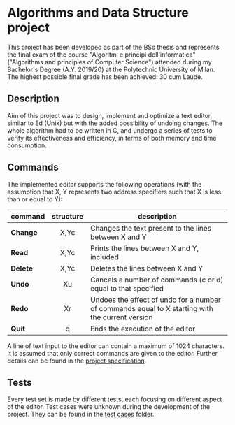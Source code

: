 # __Algorithms and Data Structure project__

This project has been developed as part of the BSc thesis and represents the final exam of the course "Algoritmi e principi dell'informatica" ("Algorithms and principles of Computer Science") attended during my Bachelor's Degree (A.Y. 2019/20) at the Polytechnic University of Milan. The highest possible final grade has been achieved: 30 cum Laude.

## __Description__
Aim of this project was to design, implement and optimize a text editor, similar to Ed (Unix) but with the added possibility of undoing changes. The whole algorithm had to be written in C, and undergo a series of tests to verify its effectiveness and efficiency, in terms of both memory and time consumption.

## __Commands__
The implemented editor supports the following operations (with the assumption that X, Y represents two address specifiers such that X is less than or equal to Y):

|command   |structure|description|
|----------|:-------:|-----------|
|__Change__|X,Yc     |Changes the text present to the lines between X and Y|
|__Read__  |X,Yc     |Prints the lines between X and Y, included|
|__Delete__|X,Yc     |Deletes the lines between X and Y|
|__Undo__  |Xu       |Cancels a number of commands (c or d) equal to that specified|
|__Redo__  |Xr       |Undoes the effect of undo for a number of commands equal to  X starting with the current version|
|__Quit__  |q        |Ends the execution of the editor|

A line of text input to the editor can contain a maximum of 1024 characters. It is assumed that only correct commands are given to the editor. Further details can be found in the [project specification](Final_Exam_Project_Specification_2020.pdf).

## __Tests__
Every test set is made by different tests, each focusing on different aspect of the editor. Test cases were unknown during the development of the project. 
They can be found in the [test cases](/test_cases) folder.